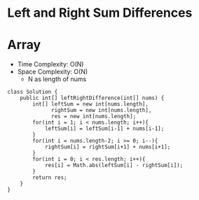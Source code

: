 # Left and Right Sum Differences
# Array
* Time Complexity: O(N)
* Space Complexity: O(N)
	* N as length of nums
```
class Solution {
    public int[] leftRightDifference(int[] nums) {
        int[] leftSum = new int[nums.length],
              rightSum = new int[nums.length],
              res = new int[nums.length];
        for(int i = 1; i < nums.length; i++){
            leftSum[i] = leftSum[i-1] + nums[i-1];
        }    
        for(int i = nums.length-2; i >= 0; i--){
            rightSum[i] = rightSum[i+1] + nums[i+1];
        }
        for(int i = 0; i < res.length; i++){
            res[i] = Math.abs(leftSum[i] - rightSum[i]);
        }
        return res;
    }
}
```